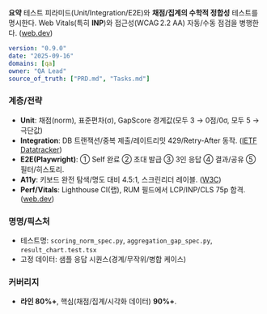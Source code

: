 ﻿**요약**
테스트 피라미드(Unit/Integration/E2E)와 **채점/집계의 수학적 정합성** 테스트를 명시한다. Web Vitals(특히 **INP**)와 접근성(WCAG 2.2 AA) 자동/수동 점검을 병행한다. ([web.dev][16])

```yaml
version: "0.9.0"
date: "2025-09-16"
domains: [qa]
owner: "QA Lead"
source_of_truth: ["PRD.md", "Tasks.md"]
```

### 계층/전략

* **Unit**: 채점(norm), 표준편차(σ), GapScore 경계값(모두 3 → 0점/0σ, 모두 5 → 극단값)
* **Integration**: DB 트랜잭션/중복 제출/레이트리밋 429/Retry-After 동작. ([IETF Datatracker][5])
* **E2E(Playwright)**: ① Self 완료 ② 초대 발급 ③ 3인 응답 ④ 결과/공유 ⑤ 필터/히스토리.
* **A11y**: 키보드 완전 탐색/명도 대비 4.5:1, 스크린리더 레이블. ([W3C][9])
* **Perf/Vitals**: Lighthouse CI(랩), RUM 필드에서 LCP/INP/CLS 75p 합격. ([web.dev][10])

### 명명/픽스처

* 테스트명: `scoring_norm_spec.py`, `aggregation_gap_spec.py`, `result_chart.test.tsx`
* 고정 데이터: 샘플 응답 시퀀스(경계/무작위/병합 케이스)

### 커버리지

* **라인 80%+**, 핵심(채점/집계/시각화 데이터) **90%+**.

[5]: https://datatracker.ietf.org/doc/html/rfc6585?utm_source=chatgpt.com "RFC 6585 - Additional HTTP Status Codes"
[9]: https://www.w3.org/TR/WCAG22/?utm_source=chatgpt.com "Web Content Accessibility Guidelines (WCAG) 2.2"
[10]: https://web.dev/articles/vitals?utm_source=chatgpt.com "Web Vitals | Articles"
[16]: https://web.dev/blog/inp-cwv-launch?utm_source=chatgpt.com "Interaction to Next Paint is officially a Core Web Vital 🚀 | Blog"
